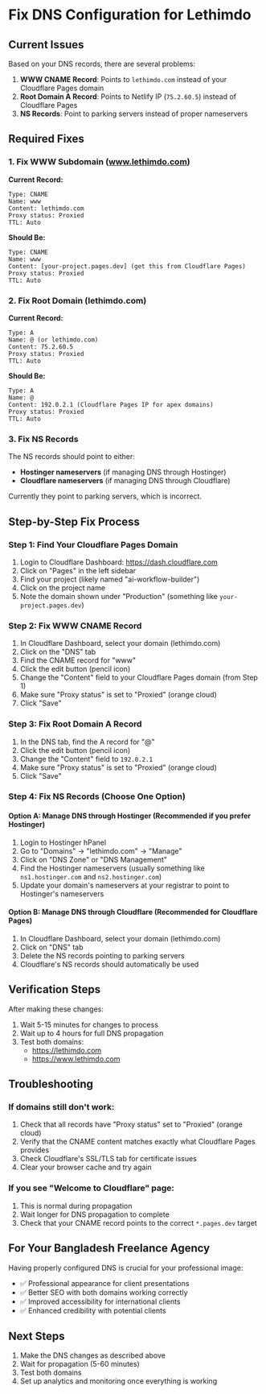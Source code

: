 # Fix DNS Configuration for Lethimdo

## Current Issues

Based on your DNS records, there are several problems:

1. **WWW CNAME Record**: Points to `lethimdo.com` instead of your Cloudflare Pages domain
2. **Root Domain A Record**: Points to Netlify IP (`75.2.60.5`) instead of Cloudflare Pages
3. **NS Records**: Point to parking servers instead of proper nameservers

## Required Fixes

### 1. Fix WWW Subdomain (www.lethimdo.com)

**Current Record:**
```
Type: CNAME
Name: www
Content: lethimdo.com
Proxy status: Proxied
TTL: Auto
```

**Should Be:**
```
Type: CNAME
Name: www
Content: [your-project.pages.dev] (get this from Cloudflare Pages)
Proxy status: Proxied
TTL: Auto
```

### 2. Fix Root Domain (lethimdo.com)

**Current Record:**
```
Type: A
Name: @ (or lethimdo.com)
Content: 75.2.60.5
Proxy status: Proxied
TTL: Auto
```

**Should Be:**
```
Type: A
Name: @
Content: 192.0.2.1 (Cloudflare Pages IP for apex domains)
Proxy status: Proxied
TTL: Auto
```

### 3. Fix NS Records

The NS records should point to either:
- **Hostinger nameservers** (if managing DNS through Hostinger)
- **Cloudflare nameservers** (if managing DNS through Cloudflare)

Currently they point to parking servers, which is incorrect.

## Step-by-Step Fix Process

### Step 1: Find Your Cloudflare Pages Domain

1. Login to Cloudflare Dashboard: https://dash.cloudflare.com
2. Click on "Pages" in the left sidebar
3. Find your project (likely named "ai-workflow-builder")
4. Click on the project name
5. Note the domain shown under "Production" (something like `your-project.pages.dev`)

### Step 2: Fix WWW CNAME Record

1. In Cloudflare Dashboard, select your domain (lethimdo.com)
2. Click on the "DNS" tab
3. Find the CNAME record for "www"
4. Click the edit button (pencil icon)
5. Change the "Content" field to your Cloudflare Pages domain (from Step 1)
6. Make sure "Proxy status" is set to "Proxied" (orange cloud)
7. Click "Save"

### Step 3: Fix Root Domain A Record

1. In the DNS tab, find the A record for "@"
2. Click the edit button (pencil icon)
3. Change the "Content" field to `192.0.2.1`
4. Make sure "Proxy status" is set to "Proxied" (orange cloud)
5. Click "Save"

### Step 4: Fix NS Records (Choose One Option)

#### Option A: Manage DNS through Hostinger (Recommended if you prefer Hostinger)

1. Login to Hostinger hPanel
2. Go to "Domains" → "lethimdo.com" → "Manage"
3. Click on "DNS Zone" or "DNS Management"
4. Find the Hostinger nameservers (usually something like `ns1.hostinger.com` and `ns2.hostinger.com`)
5. Update your domain's nameservers at your registrar to point to Hostinger's nameservers

#### Option B: Manage DNS through Cloudflare (Recommended for Cloudflare Pages)

1. In Cloudflare Dashboard, select your domain (lethimdo.com)
2. Click on "DNS" tab
3. Delete the NS records pointing to parking servers
4. Cloudflare's NS records should automatically be used

## Verification Steps

After making these changes:

1. Wait 5-15 minutes for changes to process
2. Wait up to 4 hours for full DNS propagation
3. Test both domains:
   - https://lethimdo.com
   - https://www.lethimdo.com

## Troubleshooting

### If domains still don't work:

1. Check that all records have "Proxy status" set to "Proxied" (orange cloud)
2. Verify that the CNAME content matches exactly what Cloudflare Pages provides
3. Check Cloudflare's SSL/TLS tab for certificate issues
4. Clear your browser cache and try again

### If you see "Welcome to Cloudflare" page:

1. This is normal during propagation
2. Wait longer for DNS propagation to complete
3. Check that your CNAME record points to the correct `*.pages.dev` target

## For Your Bangladesh Freelance Agency

Having properly configured DNS is crucial for your professional image:
- ✅ Professional appearance for client presentations
- ✅ Better SEO with both domains working correctly
- ✅ Improved accessibility for international clients
- ✅ Enhanced credibility with potential clients

## Next Steps

1. Make the DNS changes as described above
2. Wait for propagation (5-60 minutes)
3. Test both domains
4. Set up analytics and monitoring once everything is working